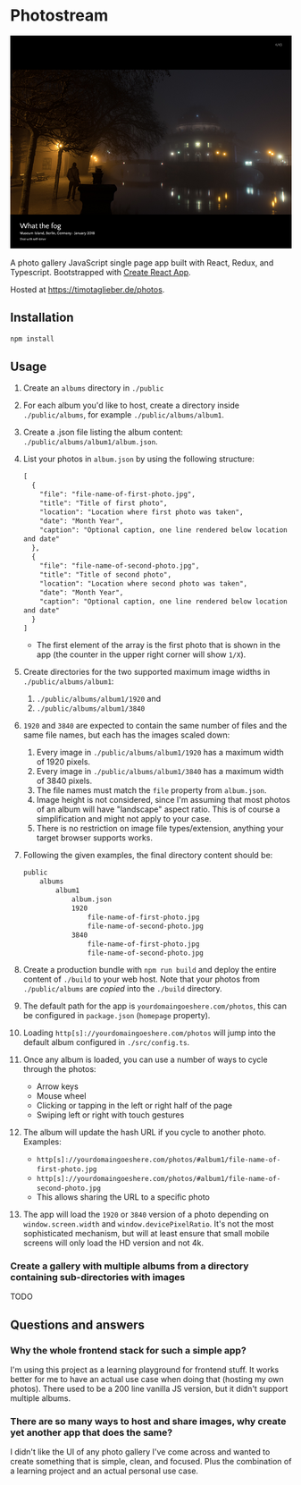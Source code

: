 # Photostream

![Screenshot of app](public/screenshot.png 'Screenshot of app')

A photo gallery JavaScript single page app built with React, Redux, and Typescript. Bootstrapped with [Create React App](https://github.com/facebook/create-react-app).

Hosted at https://timotaglieber.de/photos.

## Installation

```
npm install
```

## Usage

1. Create an `albums` directory in `./public`
2. For each album you'd like to host, create a directory inside `./public/albums`, for example `./public/albums/album1`.
3. Create a .json file listing the album content: `./public/albums/album1/album.json`.
4. List your photos in `album.json` by using the following structure:
   ```
   [
     {
       "file": "file-name-of-first-photo.jpg",
       "title": "Title of first photo",
       "location": "Location where first photo was taken",
       "date": "Month Year",
       "caption": "Optional caption, one line rendered below location and date"
     },
     {
       "file": "file-name-of-second-photo.jpg",
       "title": "Title of second photo",
       "location": "Location where second photo was taken",
       "date": "Month Year",
       "caption": "Optional caption, one line rendered below location and date"
     }
   ]
   ```
   - The first element of the array is the first photo that is shown in the app (the counter in the upper right corner will show `1/X`).
5. Create directories for the two supported maximum image widths in `./public/albums/album1`:
   1. `./public/albums/album1/1920` and
   2. `./public/albums/album1/3840`
6. `1920` and `3840` are expected to contain the same number of files and the same file names, but each has the images scaled down:
   1. Every image in `./public/albums/album1/1920` has a maximum width of 1920 pixels.
   2. Every image in `./public/albums/album1/3840` has a maximum width of 3840 pixels.
   3. The file names must match the `file` property from `album.json`.
   4. Image height is not considered, since I'm assuming that most photos of an album will have "landscape" aspect ratio. This is of course a simplification and might not apply to your case.
   5. There is no restriction on image file types/extension, anything your target browser supports works.
7. Following the given examples, the final directory content should be:

   ```
   public
       albums
           album1
               album.json
               1920
                   file-name-of-first-photo.jpg
                   file-name-of-second-photo.jpg
               3840
                   file-name-of-first-photo.jpg
                   file-name-of-second-photo.jpg
   ```

8. Create a production bundle with `npm run build` and deploy the entire content of `./build` to your web host. Note that your photos from `./public/albums` are *copied* into the `./build` directory.
9. The default path for the app is `yourdomaingoeshere.com/photos`, this can be configured in `package.json` (`homepage` property).
10. Loading `http[s]://yourdomaingoeshere.com/photos` will jump into the default album configured in `./src/config.ts`.
11. Once any album is loaded, you can use a number of ways to cycle through the photos:
    * Arrow keys
    * Mouse wheel
    * Clicking or tapping in the left or right half of the page
    * Swiping left or right with touch gestures
12. The album will update the hash URL if you cycle to another photo. Examples:
    * `http[s]://yourdomaingoeshere.com/photos/#album1/file-name-of-first-photo.jpg`
    * `http[s]://yourdomaingoeshere.com/photos/#album1/file-name-of-second-photo.jpg`
    * This allows sharing the URL to a specific photo
13. The app will load the `1920` or `3840` version of a photo depending on `window.screen.width` and `window.devicePixelRatio`. It's not the most sophisticated mechanism, but will at least ensure that small mobile screens will only load the HD version and not 4k.

### Create a gallery with multiple albums from a directory containing sub-directories with images

TODO

## Questions and answers

### Why the whole frontend stack for such a simple app?

I'm using this project as a learning playground for frontend stuff. It works better for me to have an actual use case when doing that (hosting my own photos). There used to be a 200 line vanilla JS version, but it didn't support multiple albums.

### There are so many ways to host and share images, why create yet another app that does the same?

I didn't like the UI of any photo gallery I've come across and wanted to create something that is simple, clean, and focused. Plus the combination of a learning project and an actual personal use case.
